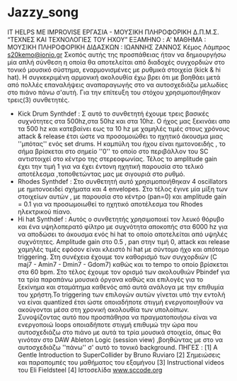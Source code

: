 # Jazzy_song
IT HELPS ME IMPROVISE
ΕΡΓΑΣΙΑ - ΜΟΥΣΙΚΗ ΠΛΗΡΟΦΟΡΙΚΗ
Δ.Π.Μ.Σ. “ΤΕΧΝΕΣ ΚΑΙ ΤΕΧΝΟΛΟΓΙΕΣ ΤΟΥ ΗΧΟΥ”
ΕΞΑΜΗΝΟ : A' ΜΑΘΗΜΑ : ΜΟΥΣΙΚΗ ΠΛΗΡΟΦΟΡΙΚΗ
ΔΙΔΑΣΚΩΝ : ΙΩΑΝΝΗΣ ΖΑΝΝΟΣ
Κέμος Λάμπρος
s20kemo@ionio.gr
Σκοπός αυτής της προσπάθειας ήταν να δημιουργήσω μία απλή σύνθεση η οποία θα αποτελείται από διαδοχές συγχορδιών στο τονικό μουσικό σύστημα,
εναρμονισμένες με ρυθμικά στοιχεία (kick & hi hat). H συγκεκριμένη αρμονική ακολουθία έχω βρει ότι με βοηθάει μετά από πολλές επαναλήψεις αναπαραγωγής στο να αυτοσχεδιάζω μελωδίες στο πιάνο πάνω σ'αυτή.
Για την επίτευξη του στόχου χρησιμοποιήθηκαν τρεις(3) συνθετητές.
* Kick Drum Synthdef : Σ αυτό το συνθετητή έχουμε τρεις βασικές συχνότητες στα 500hz,στα 50hz και στα 10hz. Ο ήχος μας ξεκινάει απο τα 500 hz και κατεβαίνει εως τα 10 hz με χαμηλές τιμές στους χρόνους attack & release έτσι ώστε να προσομοιώθει το ηχητικό άκουσμα μιας ''μπότας'' ενός set drums. Η καμπύλη του ήχου είναι ημιτονοειδής , το σήμα βρίσκεται στο σημείο ''0'' το οποίο στο περιβάλλον του SC αντιστοιχεί στο κέντρο της στερεοφωνίας. Τέλος το amplitude gain έχει την τιμή 1 για να έχει έντονη ηχητική παρουσία στο τελικό αποτέλεσμα ,τοποθετώντας μας με σιγουριά στο ρυθμό.
* Rhodes Synthdef : Στο συνθετητή αυτό χρησιμοποιήθηκαν 4 oscillators με ημιτονοειδεί σχήματα και 4 envelopes. Στο τέλος έγινε μία μίξη των στοιχείων αυτών , με παρουσία στο κέντρο (pan=0) και amplitude gain = 0.1 για να προσωμοιωθεί το ηχητικό αποτέλεσμα του Rhodes ηλεκτρικού πίανο.
* Hi hat Synthdef : Αυτός ο συνθετητής χρησιμοποιεί τον λευκό θόρυβο και ένα υψηλοπερατό φίλτρο με συχνότητα αποκοπής στα 6000 hz για να αποδώσει το άκουσμα ενός hi hat το οποίο αποτελείται από υψηλές συχνότητες. Amplitude gain στο 0.5 , pan στην τιμή 0, attack και release χαμηλές τιμές εφόσον είναι κλειστό hi hat με σύντομο ήχο και απότομο triggering.
Στη συνέχεια έχουμε τον καθορισμό των συγχορδιών (C maj7 - Amin7 - Dmin7 - Gdom7) καθώς και το tempo το οποίο βρίσκεται στα 60 bpm.
Στο τέλος έχουμε τον ορισμό των ακολουθιών Pbindef για τα τρία παραπάνω μουσικά όργανα καθώς και επιλογές για το ξεκίνημα και σταμάτημα καθενός από αυτά ανάλογα με την επιθυμία του χρήστη.Το triggering των επιλογών αυτών γίνεται υπό την εντολή να είναι quantized έτσι ώστε οποιαδήποτε στιγμή ενεργοποιηθούν να ακούγονται μέσα στη χρονική ακολουθία των υπολοίπων.
Συνοψίζοντας αυτό που προσπάθησα να πραγματοποιήσω είναι να ενεργοποιώ loops οποιαδήποτε στιγμή επιθυμώ την ώρα που αυτοσχεδιάζω στο πιάνο με αυτά τα τρία μουσικά στοιχεία, όπως θα γινόταν στο DAW Ableton Logic (session view) ,βοηθώντας με στο να αυτοσχεδιάζω ''πάνω'' σ' αυτό το τονικό background.
ΠΗΓΕΣ :
[1] A Gentle Introduction to SuperCollider by Bruno Ruviaro
[2] Σημειώσεις και παραπομπές του μαθήματος του εξαμήνου
[3] Instructional videos του Eli Fieldsteel
[4] Ιστοσελίδα www.sccode.org
